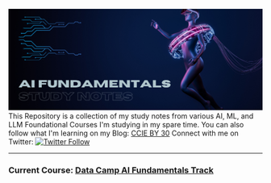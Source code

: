 ![grab-landing-page](https://github.com/ccieby30/AI/blob/main/AI%20Fundamentals.png)
This Repository is a collection of my study notes from various AI, ML, and LLM Foundational Courses I'm studying in my spare time. You can also follow what I'm learning on my Blog: [CCIE BY 30](https://www.ccieby30.com)
Connect with me on Twitter: [![Twitter Follow](https://img.shields.io/twitter/follow/ccieby30?style=social)](https://twitter.com/ccieby30)

-------
### Current Course: [Data Camp AI Fundamentals Track](https://app.datacamp.com/learn/skill-tracks/ai-fundamentals)

  

